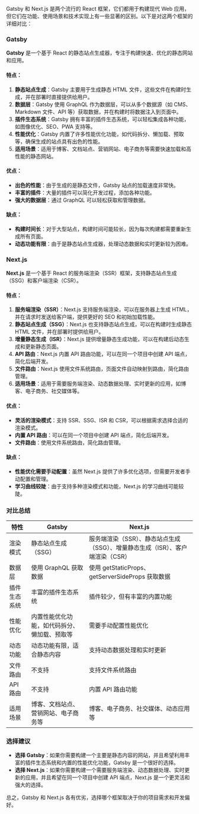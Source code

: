Gatsby 和 Next.js 是两个流行的 React 框架，它们都用于构建现代 Web 应用，但它们在功能、使用场景和技术实现上有一些显著的区别。以下是对这两个框架的详细对比：

### Gatsby

**Gatsby** 是一个基于 React 的静态站点生成器，专注于构建快速、优化的静态网站和应用。

#### 特点：
1. **静态站点生成**：Gatsby 主要用于生成静态 HTML 文件，这些文件在构建时生成，并在部署时直接提供给用户。
2. **数据层**：Gatsby 使用 GraphQL 作为数据层，可以从多个数据源（如 CMS、Markdown 文件、API 等）获取数据，并在构建时将数据注入到页面中。
3. **插件生态系统**：Gatsby 拥有丰富的插件生态系统，可以轻松集成各种功能，如图像优化、SEO、PWA 支持等。
4. **性能优化**：Gatsby 内置了许多性能优化功能，如代码拆分、懒加载、预取等，确保生成的站点具有出色的性能。
5. **适用场景**：适用于博客、文档站点、营销网站、电子商务等需要快速加载和高性能的静态网站。

#### 优点：
- **出色的性能**：由于生成的是静态文件，Gatsby 站点的加载速度非常快。
- **丰富的插件**：大量的插件可以简化开发过程，添加各种功能。
- **强大的数据层**：通过 GraphQL 可以轻松获取和管理数据。

#### 缺点：
- **构建时间长**：对于大型站点，构建时间可能较长，因为每次构建都需要重新生成所有页面。
- **动态功能有限**：由于是静态站点生成器，处理动态数据和实时更新较为困难。

### Next.js

**Next.js** 是一个基于 React 的服务端渲染（SSR）框架，支持静态站点生成（SSG）和客户端渲染（CSR）。

#### 特点：
1. **服务端渲染（SSR）**：Next.js 支持服务端渲染，可以在服务器上生成 HTML，并在请求时发送给客户端，提供更好的 SEO 和初始加载性能。
2. **静态站点生成（SSG）**：Next.js 也支持静态站点生成，可以在构建时生成静态 HTML 文件，并在部署时提供给用户。
3. **增量静态生成（ISR）**：Next.js 提供增量静态生成功能，可以在构建后动态生成和更新静态页面。
4. **API 路由**：Next.js 内置 API 路由功能，可以在同一个项目中创建 API 端点，简化后端开发。
5. **文件路由**：Next.js 使用文件系统路由，页面文件自动映射到路由，简化路由管理。
6. **适用场景**：适用于需要服务端渲染、动态数据处理、实时更新的应用，如博客、电子商务、社交媒体等。

#### 优点：
- **灵活的渲染模式**：支持 SSR、SSG、ISR 和 CSR，可以根据需求选择合适的渲染模式。
- **内置 API 路由**：可以在同一个项目中创建 API 端点，简化后端开发。
- **文件路由**：使用文件系统路由，简化路由管理。

#### 缺点：
- **性能优化需要手动配置**：虽然 Next.js 提供了许多优化选项，但需要开发者手动配置和管理。
- **学习曲线较陡**：由于支持多种渲染模式和功能，Next.js 的学习曲线可能较陡。

### 对比总结

| 特性                | Gatsby                                      | Next.js                                      |
|---------------------|---------------------------------------------|----------------------------------------------|
| 渲染模式            | 静态站点生成（SSG）                         | 服务端渲染（SSR）、静态站点生成（SSG）、增量静态生成（ISR）、客户端渲染（CSR） |
| 数据层              | 使用 GraphQL 获取数据                       | 使用 getStaticProps、getServerSideProps 获取数据 |
| 插件生态系统        | 丰富的插件生态系统                          | 插件较少，但有丰富的内置功能                  |
| 性能优化            | 内置性能优化功能，如代码拆分、懒加载、预取等 | 需要手动配置性能优化                          |
| 动态功能            | 动态功能有限，适合静态内容                  | 支持动态数据处理和实时更新                    |
| 文件路由            | 不支持                                      | 支持文件系统路由                              |
| API 路由            | 不支持                                      | 内置 API 路由功能                             |
| 适用场景            | 博客、文档站点、营销网站、电子商务等         | 博客、电子商务、社交媒体、动态应用等           |

### 选择建议

- **选择 Gatsby**：如果你需要构建一个主要是静态内容的网站，并且希望利用丰富的插件生态系统和内置的性能优化功能，Gatsby 是一个很好的选择。
- **选择 Next.js**：如果你需要构建一个需要服务端渲染、动态数据处理、实时更新的应用，并且希望在同一个项目中创建 API 端点，Next.js 是一个更灵活和强大的选择。

总之，Gatsby 和 Next.js 各有优劣，选择哪个框架取决于你的项目需求和开发偏好。
